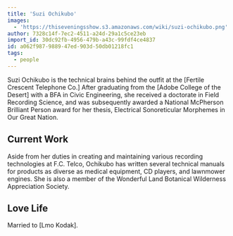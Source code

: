 ```yaml
---
title: 'Suzi Ochikubo'
images:
  - 'https://thiseveningsshow.s3.amazonaws.com/wiki/suzi-ochikubo.png'
author: 7328c14f-7ec2-4511-a24d-29a1c5ce23eb
import_id: 30dc92fb-4956-479b-a43c-99fdf4ce4837
id: a062f987-9889-47ed-903d-50db01218fc1
tags:
  - people
---
```

Suzi Ochikubo is the technical brains behind the outfit at the [Fertile Crescent Telephone Co.] After graduating from the [Adobe College of the Desert] with a BFA in Civic Engineering, she received a doctorate in Field Recording Science, and was subsequently awarded a National McPherson Brilliant Person award for her thesis, Electrical Sonoreticular Morphemes in Our Great Nation.

## Current Work

Aside from her duties in creating and maintaining various recording technologies at F.C. Telco, Ochikubo has written several technical manuals for products as diverse as medical equipment, CD players, and lawnmower engines. She is also a member of the Wonderful Land Botanical Wilderness Appreciation Society.

## Love Life

Married to [Lmo Kodak].